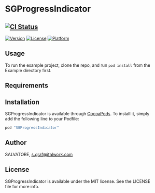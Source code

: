 # SGProgressIndicator

## [![CI Status](http://img.shields.io/travis/SALVATORE/SGProgressIndicator.svg?style=flat)](https://travis-ci.org/SALVATORE/SGProgressIndicator)
[![Version](https://img.shields.io/cocoapods/v/SGProgressIndicator.svg?style=flat)](http://cocoapods.org/pods/SGProgressIndicator)
[![License](https://img.shields.io/cocoapods/l/SGProgressIndicator.svg?style=flat)](http://cocoapods.org/pods/SGProgressIndicator)
[![Platform](https://img.shields.io/cocoapods/p/SGProgressIndicator.svg?style=flat)](http://cocoapods.org/pods/SGProgressIndicator)

## Usage

To run the example project, clone the repo, and run `pod install` from the Example directory first.

## Requirements

## Installation

SGProgressIndicator is available through [CocoaPods](http://cocoapods.org). To install
it, simply add the following line to your Podfile:

```ruby
pod "SGProgressIndicator"
```

## Author

SALVATORE, s.graf@italwork.com

## License

SGProgressIndicator is available under the MIT license. See the LICENSE file for more info.
